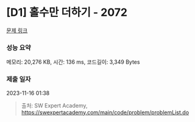 # [D1] 홀수만 더하기 - 2072 

[문제 링크](https://swexpertacademy.com/main/code/problem/problemDetail.do?contestProbId=AV5QSEhaA5sDFAUq) 

### 성능 요약

메모리: 20,276 KB, 시간: 136 ms, 코드길이: 3,349 Bytes

### 제출 일자

2023-11-16 01:38



> 출처: SW Expert Academy, https://swexpertacademy.com/main/code/problem/problemList.do